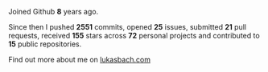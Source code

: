 Joined Github **8** years ago.

Since then I pushed **2551** commits, opened **25** issues, submitted **21** pull requests, received **155** stars across **72** personal projects and contributed to **15** public repositories.

Find out more about me on [lukasbach.com](https://lukasbach.com)
